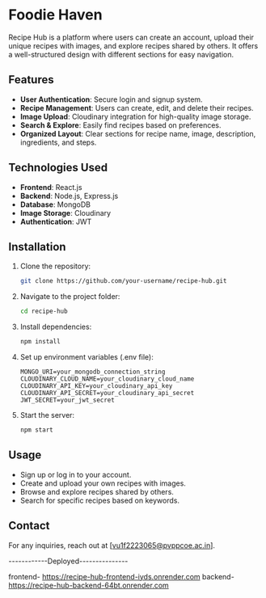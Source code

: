 # Foodie Haven

Recipe Hub is a platform where users can create an account, upload their unique recipes with images, and explore recipes shared by others. It offers a well-structured design with different sections for easy navigation.

## Features
- **User Authentication**: Secure login and signup system.
- **Recipe Management**: Users can create, edit, and delete their recipes.
- **Image Upload**: Cloudinary integration for high-quality image storage.
- **Search & Explore**: Easily find recipes based on preferences.
- **Organized Layout**: Clear sections for recipe name, image, description, ingredients, and steps.

## Technologies Used
- **Frontend**: React.js
- **Backend**: Node.js, Express.js
- **Database**: MongoDB
- **Image Storage**: Cloudinary
- **Authentication**: JWT

## Installation
1. Clone the repository:
   ```bash
   git clone https://github.com/your-username/recipe-hub.git
   ```
2. Navigate to the project folder:
   ```bash
   cd recipe-hub
   ```
3. Install dependencies:
   ```bash
   npm install
   ```
4. Set up environment variables (.env file):
   ```plaintext
   MONGO_URI=your_mongodb_connection_string
   CLOUDINARY_CLOUD_NAME=your_cloudinary_cloud_name
   CLOUDINARY_API_KEY=your_cloudinary_api_key
   CLOUDINARY_API_SECRET=your_cloudinary_api_secret
   JWT_SECRET=your_jwt_secret
   ```
5. Start the server:
   ```bash
   npm start
   ```

## Usage
- Sign up or log in to your account.
- Create and upload your own recipes with images.
- Browse and explore recipes shared by others.
- Search for specific recipes based on keywords.


## Contact
For any inquiries, reach out at [vu1f2223065@pvppcoe.ac.in].




------------Deployed---------------

frontend- https://recipe-hub-frontend-iyds.onrender.com
backend- https://recipe-hub-backend-64bt.onrender.com
